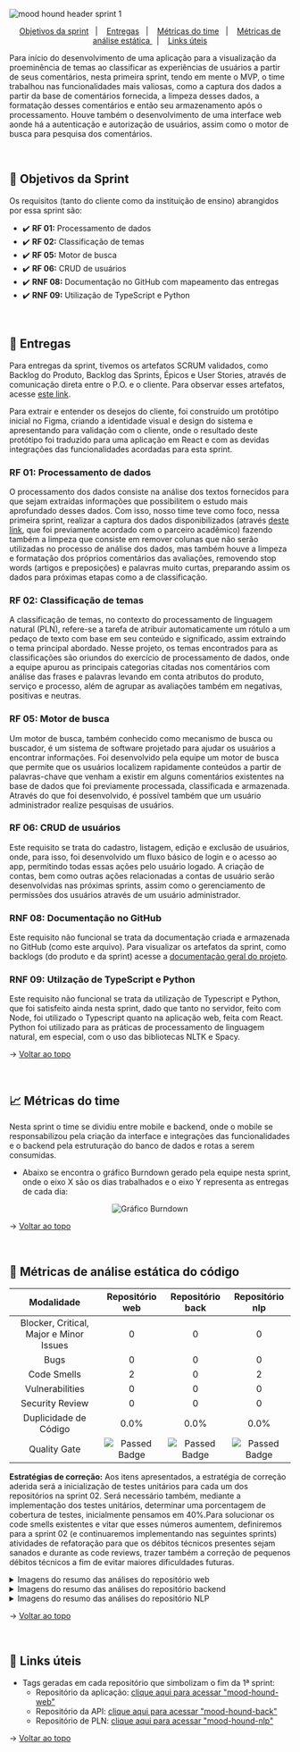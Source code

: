 <span id="topo">

![mood hound header sprint 1](https://github.com/The-Bugger-Ducks/mood-hound-documentation/assets/79321198/8ee60896-5d07-4367-9583-f0d65b6c1f13)

<p align="center">
    <a href="#objetivos">Objetivos da sprint</a>  &nbsp |&nbsp &nbsp
    <a href="#entregas">Entregas</a> &nbsp |&nbsp &nbsp
    <a href="#metricas">Métricas do time</a> &nbsp |&nbsp &nbsp
    <a href="#analise">Métricas de análise estática </a> &nbsp |&nbsp &nbsp
    <a href="#links">Links úteis</a>
</p>

Para início do desenvolvimento de uma aplicação para a visualização da proeminência de temas ao classificar as experiências de usuários a partir de seus comentários, nesta primeira sprint, tendo em mente o MVP, o time trabalhou nas funcionalidades mais valiosas, como a captura dos dados a partir da base de comentários fornecida, a limpeza desses dados, a formatação desses comentários e então seu armazenamento após o processamento. Houve também o desenvolvimento de uma interface web aonde há a autenticação e autorização de usuários, assim como o motor de busca para pesquisa dos comentários.

<br />

<span id="objetivos">
    
## :dart: Objetivos da Sprint
Os requisitos (tanto do cliente como da instituição de ensino) abrangidos por essa sprint são:

- :heavy_check_mark: **RF 01:** Processamento de dados
- :heavy_check_mark: **RF 02:** Classificação de temas
- :heavy_check_mark: **RF 05:** Motor de busca
- :heavy_check_mark: **RF 06:** CRUD de usuários
- :heavy_check_mark: **RNF 08:** Documentação no GitHub com mapeamento das entregas
- :heavy_check_mark: **RNF 09:** Utilização de TypeScript e Python

<br />

<span id="entregas">
        
## 📲 Entregas
Para entregas da sprint, tivemos os artefatos SCRUM validados, como Backlog do Produto, Backlog das Sprints, Épicos e User Stories, através de comunicação direta entre o P.O. e o cliente. Para observar esses artefatos, acesse [este link](https://github.com/The-Bugger-Ducks/mood-hound-documentation#backlogs).

Para extrair e entender os desejos do cliente, foi construído um protótipo inicial no Figma, criando a identidade visual e design do sistema e apresentando para validação com o cliente, onde o resultado deste protótipo foi traduzido para uma aplicação em React e com as devidas integrações das funcionalidades acordadas para esta sprint.

### RF 01: Processamento de dados

O processamento dos dados consiste na análise dos textos fornecidos para que sejam extraídas informações que possibilitem o estudo mais aprofundado desses dados. Com isso, nosso time teve como foco, nessa primeira sprint, realizar a captura dos dados disponibilizados (através [deste link](https://github.com/americanas-tech/b2w-reviews01), que foi previamente acordado com o parceiro acadêmico) fazendo também a limpeza que consiste em remover colunas que não serão utilizadas no processo de análise dos dados, mas também houve a limpeza e formatação dos próprios comentários das avaliações, removendo stop words (artigos e preposições) e palavras muito curtas, preparando assim os dados para próximas etapas como a de classificação.

### RF 02: Classificação de temas

A classificação de temas, no contexto do processamento de linguagem natural (PLN), refere-se a tarefa de atribuir automaticamente um rótulo a um pedaço de texto com base em seu conteúdo e significado, assim extraindo o tema principal abordado. Nesse projeto, os temas encontrados para as classificações são oriundos do exercício de processamento de dados, onde a equipe apurou as principais categorias citadas nos comentários com análise das frases e palavras levando em conta atributos do produto, serviço e processo, além de agrupar as avaliações também em negativas, positivas e neutras.

### RF 05: Motor de busca

Um motor de busca, também conhecido como mecanismo de busca ou buscador, é um sistema de software projetado para ajudar os usuários a encontrar informações. Foi desenvolvido pela equipe um motor de busca que permite que os usuários localizem rapidamente conteúdos a partir de palavras-chave que venham a existir em alguns comentários existentes na base de dados que foi previamente processada, classificada e armazenada. Através do que foi desenvolvido, é possível também que um usuário administrador realize pesquisas de usuários.

### RF 06: CRUD de usuários

Este requisito se trata do cadastro, listagem, edição e exclusão de usuários, onde, para isso, foi desenvolvido um fluxo básico de login e o acesso ao app, permitindo todas essas ações pelo usuário logado. A criação de contas, bem como outras ações relacionadas a contas de usuário serão desenvolvidas nas próximas sprints, assim como o gerenciamento de permissões dos usuários através de um usuário administrador.

### RNF 08: Documentação no GitHub

Este requisito não funcional se trata da documentação criada e armazenada no GitHub (como este arquivo). Para visualizar os artefatos da sprint, como backlogs (do produto e da sprint) acesse a [documentação geral do projeto](https://github.com/The-Bugger-Ducks/mood-hound-documentation).

### RNF 09: Utilzação de TypeScript e Python

Este requisito não funcional se trata da utilização de Typescript e Python, que foi satisfeito ainda nesta sprint, dado que tanto no servidor, feito com Node, foi utilizado o Typescript quanto na aplicação web, feita com React. Python foi utilizado para as práticas de processamento de linguagem natural, em especial, com o uso das bibliotecas NLTK e Spacy.

→ [Voltar ao topo](#topo)

<br />

<span id="metricas">
    
## :chart_with_upwards_trend: Métricas do time
Nesta sprint o time se dividiu entre mobile e backend, onde o mobile se responsabilizou pela criação da interface e integrações das funcionalidades e o backend pela estruturação do banco de dados e rotas a serem consumidas. 
- Abaixo se encontra o gráfico Burndown gerado pela equipe nesta sprint, onde o eixo X são os dias trabalhados e o eixo Y representa as entregas de cada dia:
    
<div align="center">

<img src="https://github.com/The-Bugger-Ducks/mood-hound-documentation/assets/79321198/97e96bb5-aa59-497a-b439-f3e045dab9f5" alt="Gráfico Burndown" />

</div>

→ [Voltar ao topo](#topo)

<br />

<span id="analise">

## 🐞 Métricas de análise estática do código

<div align="center">

|               Modalidade                |                                                Repositório web                                                |                                               Repositório back                                                |                                                Repositório nlp                                                |
| :-------------------------------------: | :-----------------------------------------------------------------------------------------------------------: | :-----------------------------------------------------------------------------------------------------------: | :-----------------------------------------------------------------------------------------------------------: |
| Blocker, Critical, Major e Minor Issues |                                                       0                                                       |                                                       0                                                       |                                                       0                                                       |
|                  Bugs                   |                                                       0                                                       |                                                       0                                                       |                                                       0                                                       |
|               Code Smells               |                                                       2                                                       |                                                       0                                                       |                                                       2                                                       |
|             Vulnerabilities             |                                                       0                                                       |                                                       0                                                       |                                                       0                                                       |
|             Security Review             |                                                       0                                                       |                                                       0                                                       |                                                       0                                                       |
|          Duplicidade de Código          |                                                     0.0%                                                      |                                                     0.0%                                                      |                                                     0.0%                                                      |
|              Quality Gate               | <img src="https://img.shields.io/badge/Passed-25D366?style=for-the-badge&logoColor=white" alt="Passed Badge"> | <img src="https://img.shields.io/badge/Passed-25D366?style=for-the-badge&logoColor=white" alt="Passed Badge"> | <img src="https://img.shields.io/badge/Passed-25D366?style=for-the-badge&logoColor=white" alt="Passed Badge"> |

</div>

**Estratégias de correção:** Aos itens apresentados, a estratégia de correção aderida será a inicialização de testes unitários para cada um dos repositórios na sprint 02. Será necessário também, mediante a implementação dos testes unitários, determinar uma porcentagem de cobertura de testes, inicialmente pensamos em 40%.Para solucionar os code smells existentes e vitar que esses números aumentem, definiremos para a sprint 02 (e continuaremos implementando nas seguintes sprints) atividades de refatoração para que os débitos técnicos presentes sejam sanados e durante as code reviews, trazer também a correção de pequenos débitos técnicos a fim de evitar maiores dificuldades futuras.

<details>
<summary>Imagens do resumo das análises do repositório web</summary>

![sonarqube web quality gate](https://github.com/The-Bugger-Ducks/mood-hound-documentation/assets/79321198/13a57cbd-7d9d-48f6-979c-91de96ad56a5)
![sonarqube web findings](https://github.com/The-Bugger-Ducks/mood-hound-documentation/assets/79321198/8cb5ca97-bd6e-404a-93c7-8454b71de4b8)
![sonarqube web duplications](https://github.com/The-Bugger-Ducks/mood-hound-documentation/assets/79321198/2e22d4fa-b65e-42b6-b5f2-7a4fef9d7e2f)

</details>

<details>
<summary>Imagens do resumo das análises do repositório backend</summary>

![sonarqube back quality gate](https://github.com/The-Bugger-Ducks/mood-hound-documentation/assets/79321198/5af2ab3f-26cd-44aa-bd43-db638c53d8b9)
![sonarqube back findings](https://github.com/The-Bugger-Ducks/mood-hound-documentation/assets/79321198/3da7b269-8a57-4480-8e9a-9ffa4e9ccc79)
![sonarqube back duplications](https://github.com/The-Bugger-Ducks/mood-hound-documentation/assets/79321198/bcdfa0ee-3e4c-4538-8bb4-debaeda13a96)

</details>

<details>
<summary>Imagens do resumo das análises do repositório NLP</summary>

![sonarqube nlp quality gate](https://github.com/The-Bugger-Ducks/mood-hound-documentation/assets/79321198/b87ce4b2-3fd6-4d0a-b817-b33283041378)
![sonarqube nlp findings](https://github.com/The-Bugger-Ducks/mood-hound-documentation/assets/79321198/a13901eb-8c72-4b87-8591-484d16c0e214)
![sonarqube nlp duplications](https://github.com/The-Bugger-Ducks/mood-hound-documentation/assets/79321198/b00d0800-15e0-4c29-bba8-1606bc100320)

</details>

→ [Voltar ao topo](#topo)

<span id="links">

<br/>
    
## :link: Links úteis

- Tags geradas em cada repositório que simbolizam o fim da 1ª sprint:
  - Repositório da aplicação: [clique aqui para acessar "mood-hound-web"](https://github.com/The-Bugger-Ducks/mood-hound-web)
  - Repositório da API: [clique aqui para acessar "mood-hound-back"](https://github.com/The-Bugger-Ducks/mood-hound-back)
  - Repositório de PLN: [clique aqui para acessar "mood-hound-nlp"](https://github.com/The-Bugger-Ducks/mood-hound-nlp)

→ [Voltar ao topo](#topo)

